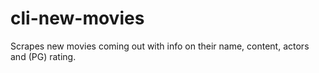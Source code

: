 # cli-new-movies
Scrapes new movies coming out with info on their name, content, actors and (PG) rating.
